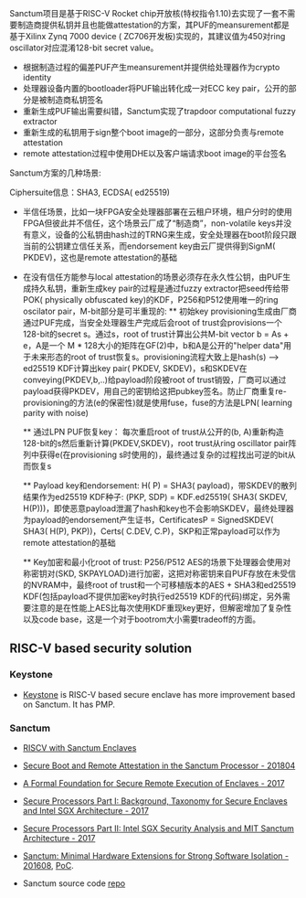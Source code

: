 Sanctum项目是基于RISC-V Rocket chip开放核(特权指令1.10)去实现了一套不需要制造商提供私钥并且也能做attestation的方案，其PUF的meansurement都是基于Xilinx Zynq 7000 device ( ZC706开发板)实现的，其建议值为450对ring oscillator对应混淆128-bit secret value。

* 根据制造过程的偏差PUF产生meansurement并提供给处理器作为crypto identity
* 处理器设备内置的bootloader将PUF输出转化成一对ECC key pair，公开的部分是被制造商私钥签名
* 重新生成PUF输出需要纠错，Sanctum实现了trapdoor computational fuzzy extractor
* 重新生成的私钥用于sign整个boot image的一部分，这部分负责与remote attestation
* remote attestation过程中使用DHE以及客户端请求boot image的平台签名

Sanctum方案的几种场景:

Ciphersuite信息：SHA3, ECDSA( ed25519)

* 半信任场景，比如一块FPGA安全处理器部署在云租户环境，租户分时的使用FPGA但彼此并不信任，这个场景云厂成了“制造商”，non-volatile keys并没有意义，设备的公私钥由hash过的TRNG来生成，安全处理器在boot阶段只跟当前的公钥建立信任关系，而endorsement key由云厂提供得到SignM( PKDEV)，这也是remote attestation的基础

* 在没有信任方能参与local attestation的场景必须存在永久性公钥，由PUF生成持久私钥，重新生成key pair的过程是通过fuzzy extractor把seed传给带POK( physically obfuscated key)的KDF，P256和P512使用唯一的ring oscilator pair，M-bit部分是可半重现的:
  ** 初始key provisioning生成由厂商通过PUF完成，当安全处理器生产完成后会root of trust会provisions一个128-bit的secret s。通过s，root of trust计算出公共M-bit vector b = As + e，A是一个 M * 128大小的矩阵在GF(2)中，b和A是公开的"helper data"用于未来形态的root of trust恢复s。provisioning流程大致上是hash(s) --> ed25519 KDF计算出key pair( PKDEV, SKDEV)，s和SKDEV在conveying(PKDEV,b,..)给payload阶段被root of trust销毁，厂商可以通过payload获得PKDEV，用自己的密钥给这把pubkey签名。防止厂商重复re-provisioning的方法(e的保密性)就是使用fuse，fuse的方法是LPN( learning parity with noise)

  ** 通过LPN PUF恢复key： 每次重启root of trust从公开的(b, A)重新构造128-bit的s然后重新计算(PKDEV,SKDEV)，root trust从ring oscillator pair阵列中获得e(在provisioning s时使用的)，最终通过复杂的过程找出可逆的bit从而恢复s

  ** Payload key和endorsement: H( P) = SHA3( payload)，带SKDEV的散列结果作为ed25519 KDF种子: (PKP, SDP) = KDF.ed25519( SHA3( SKDEV, H(P)))，即使恶意payload泄漏了hash和key也不会影响SKDEV，最终处理器为payload的endorsement产生证书，CertificatesP = SignedSKDEV( SHA3( H(P), PKP))，Certs( C.DEV, C.P)，SKP和正常payload可以作为remote attestation的基础

  ** Key加密和最小化root of trust: P256/P512 AES的场景下处理器会使用对称密钥对(SKD, SKPAYLOAD)进行加密，这把对称密钥来自PUF存放在未受信的NVRAM中，最终root of trust和一个可移植版本的AES + SHA3和ed25519 KDF(包括payload不提供加密key时执行ed25519 KDF的代码)绑定，另外需要注意的是在性能上AES比每次使用KDF重现key更好，但解密增加了复杂性以及code base，这是一个对于bootrom大小需要tradeoff的方面。


## RISC-V based security solution

### Keystone

* [Keystone](https://keystone-enclave.github.io/) is RISC-V based secure enclave has more improvement based on Sanctum. It has PMP.


### Sanctum

* [RISCV with Sanctum Enclaves](https://riscv.org/wp-content/uploads/2016/11/Tue1615-RISC-V-with-Sanctum-Enclaves-Lebedev-MIT.pdf)
* [Secure Boot and Remote Attestation in the Sanctum Processor - 201804](https://eprint.iacr.org/2018/427)
* [A Formal Foundation for Secure Remote Execution of Enclaves - 2017](https://people.eecs.berkeley.edu/~rsinha/research/pubs/ccs2017.pdf)
* [Secure Processors Part I: Background, Taxonomy for Secure Enclaves and Intel SGX Architecture - 2017](https://people.csail.mit.edu/devadas/pubs/part_1.pdf)
* [Secure Processors Part II: Intel SGX Security Analysis and MIT Sanctum Architecture - 2017](https://people.csail.mit.edu/devadas/pubs/part_2.pdf)
* [Sanctum: Minimal Hardware Extensions for Strong Software Isolation - 201608](https://www.usenix.org/conference/usenixsecurity16/technical-sessions/presentation/costan), [PoC](https://github.com/pwnall/sanctum).

* Sanctum source code [repo](https://github.com/mit-sanctum)

